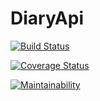 # DiaryApi

[![Build Status](https://travis-ci.org/ibraheemkabir/DiaryApi.svg?branch=master)](https://travis-ci.org/ibraheemkabir/DiaryApi)

[![Coverage Status](https://coveralls.io/repos/github/ibraheemkabir/DiaryApi/badge.svg?branch=ft-getspecificentry-%23159179157)](https://coveralls.io/github/ibraheemkabir/DiaryApi?branch=ft-getspecificentry-%23159179157) 

[![Maintainability](https://api.codeclimate.com/v1/badges/26e3517bc3052f064239/maintainability)](https://codeclimate.com/github/ibraheemkabir/DiaryApi/maintainability)

